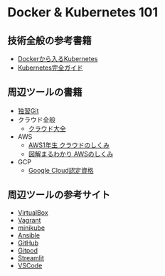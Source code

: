 # Docker & Kubernetes 101

## 技術全般の参考書籍

- [Dockerから入るKubernetes](https://www.amazon.co.jp/dp/4865941614)
- [Kubernetes完全ガイド](https://www.amazon.co.jp/dp/4295009792)

## 周辺ツールの書籍

- [独習Git](https://www.amazon.co.jp/dp/4798144614/)
- クラウド全般
    - [クラウド大全](https://www.amazon.co.jp/dp/4822283887)
- AWS
    - [AWS1年生 クラウドのしくみ](https://www.amazon.co.jp/dp/4798180076)
    - [図解まるわかり AWSのしくみ](https://www.amazon.co.jp/dp/479817470X)
- GCP
    - [Google Cloud認定資格](https://www.amazon.co.jp/dp/4295017639)

## 周辺ツールの参考サイト

- [VirtualBox](https://www.virtualbox.org/)
- [Vagrant](https://www.vagrantup.com/)
- [minikube](https://kubernetes.io/docs/tasks/tools/)
- [Ansible](https://www.ansible.com/)
- [GitHub](https://github.com/)
- [Gitpod](https://www.gitpod.io/)
- [Streamlit](https://streamlit.io/)
- [VSCode](https://code.visualstudio.com/)
